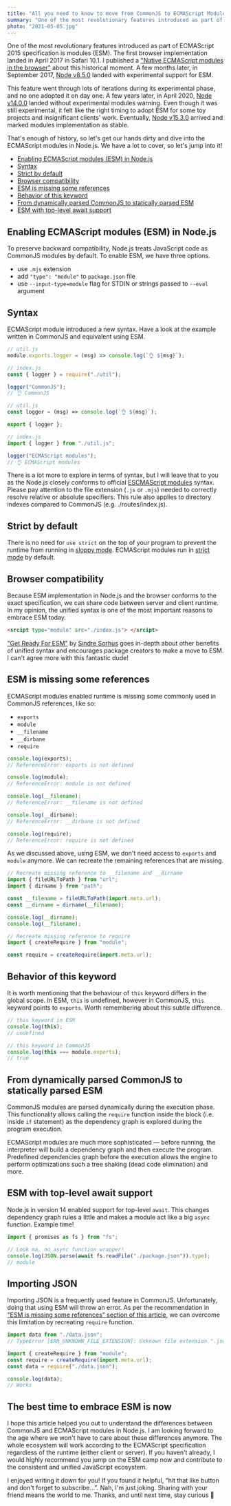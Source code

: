 ```yaml
---
title: "All you need to know to move from CommonJS to ECMAScript Modules (ESM) in Node.js"
summary: "One of the most revolutionary features introduced as part of ECMAScript 2015 specification is modules (ESM). In April 2020, Node v14.0.0 landed without experimental modules warning. Even though it was still experimental, it felt like the right timing to adopt ESM for some toy projects and insignificant clients' work. Eventually, Node v15.3.0 arrived and marked modules implementation as stable."
photo: "2021-05-05.jpg"
---
```


One of the most revolutionary features introduced as part of ECMAScript 2015 specification is modules (ESM). The first browser implementation landed in April 2017 in Safari 10.1. I published a ["Native ECMAScript modules in the browser"](https://pawelgrzybek.com/native-ecmascript-modules-in-the-browser/) about this historical moment. A few months later, in September 2017, [Node v8.5.0](https://nodejs.org/en/blog/release/v8.5.0/) landed with experimental support for ESM.

This feature went through lots of iterations during its experimental phase, and no one adopted it on day one. A few years later, in April 2020, [Node v14.0.0](https://nodejs.org/en/blog/release/v14.0.0/) landed without experimental modules warning. Even though it was still experimental, it felt like the right timing to adopt ESM for some toy projects and insignificant clients' work. Eventually, [Node v15.3.0](https://nodejs.org/en/blog/release/v15.3.0/) arrived and marked modules implementation as stable.

That's enough of history, so let's get our hands dirty and dive into the ECMAScript modules in Node.js. We have a lot to cover, so let's jump into it!

- [Enabling ECMAScript modules (ESM) in Node.js](#enabling-ecmascript-modules-esm-in-nodejs)
- [Syntax](#syntax)
- [Strict by default](#strict-by-default)
- [Browser compatibility](#browser-compatibility)
- [ESM is missing some references ](#esm-is-missing-some-references)
- [Behavior of this keyword](#behavior-of-this-keyword)
- [From dynamically parsed CommonJS to statically parsed ESM](#from-dynamically-parsed-commonjs-to-statically-parsed-esm)
- [ESM with top-level await support](#esm-with-top-level-await-support)

## Enabling ECMAScript modules (ESM) in Node.js

To preserve backward compatibility, Node.js treats JavaScript code as CommonJS modules by default. To enable ESM, we have three options.

- use `.mjs` extension
- add `"type": "module"` to `package.json` file
- use `--input-type=module` flag for STDIN or strings passed to `--eval` argument

## Syntax

ECMAScript module introduced a new syntax. Have a look at the example written in CommonJS and equivalent using ESM.

```js
// util.js
module.exports.logger = (msg) => console.log(`👌 ${msg}`);

// index.js
const { logger } = require("./util");

logger("CommonJS");
// 👌 CommonJS
```

```js
// util.js
const logger = (msg) => console.log(`👌 ${msg}`);

export { logger };

// index.js
import { logger } from "./util.js";

logger("ECMAScript modules");
// 👌 ECMAScript modules
```

There is a lot more to explore in terms of syntax, but I will leave that to you as the Node.js closely conforms to official [ESCMAScript modules](https://tc39.es/ecma262/#sec-modules) syntax. Please pay attention to the file extension (`.js` or `.mjs`) needed to correctly resolve relative or absolute specifiers. This rule also applies to directory indexes compared to CommonJS (e.g. ./routes/index.js).

## Strict by default

There is no need for `use strict` on the top of your program to prevent the runtime from running in [sloppy mode](https://developer.mozilla.org/en-US/docs/Glossary/Sloppy_mode). ECMAScript modules run in [strict mode](https://developer.mozilla.org/en-US/docs/Web/JavaScript/Reference/Strict_mode) by default.

## Browser compatibility

Because ESM implementation in Node.js and the browser conforms to the exact specification, we can share code between server and client runtime. In my opinion, the unified syntax is one of the most important reasons to embrace ESM today.

```html
<srcipt type="module" src="./index.js"> </srcipt>
```

["Get Ready For ESM"](https://blog.sindresorhus.com/get-ready-for-esm-aa53530b3f77) by [Sindre Sorhus](https://twitter.com/sindresorhus) goes in-depth about other benefits of unified syntax and encourages package creators to make a move to ESM. I can't agree more with this fantastic dude!

## ESM is missing some references

ECMAScript modules enabled runtime is missing some commonly used in CommonJS references, like so:

- `exports`
- `module`
- `__filename`
- `__dirbane`
- `require`

```js
console.log(exports);
// ReferenceError: exports is not defined

console.log(module);
// ReferenceError: module is not defined

console.log(__filename);
// ReferenceError: __filename is not defined

console.log(__dirbane);
// ReferenceError: __dirbane is not defined

console.log(require);
// ReferenceError: require is not defined
```

As we discussed above, using ESM, we don't need access to `exports` and `module` anymore. We can recreate the remaining references that are missing.

```js
// Recreate missing reference to __filename and __dirname
import { fileURLToPath } from "url";
import { dirname } from "path";

const __filename = fileURLToPath(import.meta.url);
const __dirname = dirname(__filename);

console.log(__dirname);
console.log(__filename);
```

```js
// Recreate missing reference to require
import { createRequire } from "module";

const require = createRequire(import.meta.url);
```

## Behavior of this keyword

It is worth mentioning that the behaviour of `this` keyword differs in the global scope. In ESM, `this` is undefined, however in CommonJS, `this` keyword points to `exports`. Worth remembering about this subtle difference.

```js
// this keyword in ESM
console.log(this);
// undefined
```

```js
// this keyword in CommonJS
console.log(this === module.exports);
// true
```

## From dynamically parsed CommonJS to statically parsed ESM

CommonJS modules are parsed dynamically during the execution phase. This functionality allows calling the `require` function inside the block (i.e. inside `if` statement) as the dependency graph is explored during the program execution.

ECMAScript modules are much more sophisticated — before running, the interpreter will build a dependency graph and then execute the program. Predefined dependencies graph before the execution allows the engine to perform optimizations such a tree shaking (dead code elimination) and more.

## ESM with top-level await support

Node.js in version 14 enabled support for top-level `await`. This changes dependency graph rules a little and makes a module act like a big `async` function. Example time!

```js
import { promises as fs } from "fs";

// Look ma, no async function wrapper!
console.log(JSON.parse(await fs.readFile("./package.json")).type);
// module
```

## Importing JSON

Importing JSON is a frequently used feature in CommonJS. Unfortunately, doing that using ESM will throw an error. As per the recommendation in ["ESM is missing some references" section of this article](#esm-is-missing-some-references), we can overcome this limitation by recreating `require` function.

```js
import data from "./data.json";
// TypeError [ERR_UNKNOWN_FILE_EXTENSION]: Unknown file extension ".json"
```

```js
import { createRequire } from "module";
const require = createRequire(import.meta.url);
const data = require("./data.json");

console.log(data);
// Works
```

## The best time to embrace ESM is now

I hope this article helped you out to understand the differences between CommonJS and ECMAScript modules in Node.js. I am looking forward to the age where we won't have to care about these differences anymore. The whole ecosystem will work according to the ECMAScript specification regardless of the runtime (either client or server). If you haven't already, I would highly recommend you jump on the ESM camp now and contribute to the consistent and unified JavaScript ecosystem.

I enjoyed writing it down for you! If you found it helpful, "hit that like button and don't forget to subscribe…". Nah, I'm just joking. Sharing with your friend means the world to me. Thanks, and until next time, stay curious 👋
